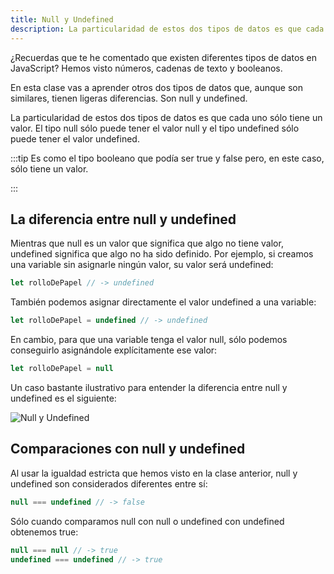 ```yaml
---
title: Null y Undefined
description: La particularidad de estos dos tipos de datos es que cada uno sólo tiene un valor. El tipo null sólo puede tener el valor null y el tipo undefined sólo puede tener el valor undefined.
---
```


¿Recuerdas que te he comentado que existen diferentes tipos de datos en JavaScript? Hemos visto números, cadenas de texto y booleanos.

En esta clase vas a aprender otros dos tipos de datos que, aunque son similares, tienen ligeras diferencias. Son null y undefined.

La particularidad de estos dos tipos de datos es que cada uno sólo tiene un valor. El tipo null sólo puede tener el valor null y el tipo undefined sólo puede tener el valor undefined.

:::tip
Es como el tipo booleano que podía ser true y false pero, en este caso, sólo tiene un valor.

:::

## La diferencia entre null y undefined
Mientras que null es un valor que significa que algo no tiene valor, undefined significa que algo no ha sido definido. Por ejemplo, si creamos una variable sin asignarle ningún valor, su valor será undefined:

```js title="Undefined"
let rolloDePapel // -> undefined
```
También podemos asignar directamente el valor undefined a una variable:

```js title="Asignar Undefined"
let rolloDePapel = undefined // -> undefined
```

En cambio, para que una variable tenga el valor null, sólo podemos conseguirlo asignándole explícitamente ese valor:

```js title="Null"
let rolloDePapel = null
```
Un caso bastante ilustrativo para entender la diferencia entre null y undefined es el siguiente:

![Null y Undefined](/assets/img/introduccion/null-undefined.jpg)

## Comparaciones con null y undefined
Al usar la igualdad estricta que hemos visto en la clase anterior, null y undefined son considerados diferentes entre sí:

```js title="Comparar null y undefined"
null === undefined // -> false
```

Sólo cuando comparamos null con null o undefined con undefined obtenemos true:
```js title="Comparar null y undefined"
null === null // -> true
undefined === undefined // -> true
```
